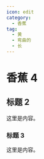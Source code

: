 ```yaml
---
icon: edit
category:
  - 香蕉
tag:
  - 黄
  - 弯曲的
  - 长
---
```


# 香蕉 4

## 标题 2

这里是内容。

### 标题 3

这里是内容。
